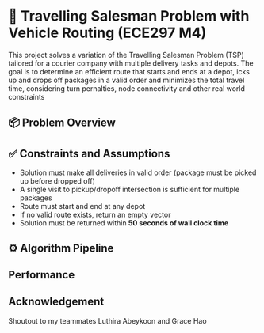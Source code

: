 # 🚚 Travelling Salesman Problem with Vehicle Routing (ECE297 M4)

This project solves a variation of the Travelling Salesman Problem (TSP) tailored for a courier company with multiple delivery tasks and depots. The goal is to determine an efficient route that starts and ends at a depot, icks up and drops off packages in a valid order and minimizes the total travel time, considering turn pernalties, node connectivity and other real world constraints

## 📦 Problem Overview

## ✅ Constraints and Assumptions

- Solution must make all deliveries in valid order (package must be picked up before dropped off)
- A single visit to pickup/dropoff intersection is sufficient for multiple packages
- Route must start and end at any depot
- If no valid route exists, return an empty vector
- Solution must be returned within **50 seconds of wall clock time**
  
## ⚙️  Algorithm Pipeline

## Performance

## Acknowledgement
Shoutout to my teammates Luthira Abeykoon and Grace Hao
